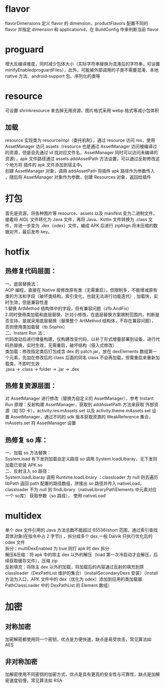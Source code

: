 # flavor
flavorDimensions 定义 flavor 的 dimension，productFlavors 配置不同的 flavor 并指定 dimension 和 applicationid，在 BuildConfig 中来判断当前 flavor
# proguard
增大反编译难度，同时减少包体大小（实际字符串替换为混淆后的字符串，可设置 minifyEnabledproguardFiles），此外，可能被外部调用的子类不需要混淆、本地 native 方法、android-support 包、序列化的类等
# resource
可设置 shrinkresource 来去掉无用资源、图片格式采用 webp 格式等减小包体积
## 加载
resource 实现类为 resourceimpl（委托机制），通过 resource 访问 res，使用 AssetManager 访问 assets（resource 也是通过 AssetManager 访问被编译过的资源，但是会先通过 id 找对应文件名，AssetManager 同时可以访问未编译的资源），apk 文件路径通过 assets.addAssetPath 方法设置，可以通过反射修改这个地方将 插件的 apk 文件添加到宿主中。  
创建 AssetManager 对象，调用 addAssetPath 将插件 apk 路径作为参数传入 ，随后将 AssetManager  对象作为参数，创建 Resources 对象，返回给插件
# 打包
首先是资源，将各种图片等 resource、assets 以及 manifest 变为二进制文件，接着将 AIDL 文件转化为 Java 文件，再将 Java、Kotlin 文件转换为 .class 文件，并进一步变为 .dex（odex）文件，编成 APK 后进行 zipAlign 将未压缩的数据对齐，最后发布 key。
# hotfix
## 热修复代码层面：  
一、底层替换法：  
AOP 编程，直接在 Native 层修改原有类（无需重启），但限制多，不能增减原有类的方法和字段（破坏类结构，索引变化，也就无法进行功能迭代）, 加载快，实时生效，但是兼容性差  
1.替换 ArtMethod 结构体中的字段，但有兼容问题（zfb.AndFix）  
2.同时使用类加载和底层替换，针对小修改，在底层替换方案限制范围内，判断是否支持，是就采用底层替换（替换整个 ArtMethod 结构体，不存在兼容问题），否则使用类加载替（tb.Sophix）  
二、Instant Run 法：  
代码改动后进行增量构建，仅构建改变代码，以补丁形式增量部署到设备，进行代码热替换，实时生效，无需重启，破坏结构（侵入式修改）  
类加载：修改指定类后打包成含 dex 的 patch.jar，放在 dexElements 数组第一个元素，先加在修改后的 class 后面的同名 class 不会再加载，但需重启来重新加载类，不即时生效  
.java -> .class -> folder -> .jar -> .dex
## 热修复资源层面：
对 AssetManager 进行修改（替换为自定义的 AssetManager），参考 Instant Run 原理：反射构建 AssetManager，获取到 addAssetPath 方法来获取 外部资源（如 SD 卡），activity.res.mAssets.set 以及 activity.theme.mAssets.set 设置 AssetManager，通过不同的 sdk 版本获取资源的 WeakReference 集合， mAssets.set 将 AssetManager 设置
## 热修复 so 库：
一、加载 so 方法替换：  
System.load 有下发则加载自定义路径 so 调用 System.loadLibaray，无下发则加载已安装 APK.so  
二、反射注入 so 路径：  
System.loadLibaray 调用 Runtime.loadLibrary ：classloader 为 null 则去遍历 libPath 返回 path 配置的路径数组，拼接出 so 路径并传入 nativeLoad，classloader 不为 null 则 findLibrary（nativeLibraryPathElements 中元素对应一个 so库） 获取参数（so 路径）， 使用 nativeLoad
# multidex
单个 dex 文件引用的 Java 方法总数不能超过 65536(short 范围，通过索引查找具体对象(在指令中占 2 字节)) ，拆分成多个 dex,一般 Dalvik 只执行优化后的 odex 文件  
拆分：multiDexEnabled 为 true 则打 apk 时 dex 拆分  
解压&压缩：将 apk 中的除主 dex 以外的解压（load 第一次冷启动才会解压，后续获取缓存文件），压缩 zip  
反射填充：将除主 dex 以外的加载，将加载后的内容通过反射的填充到原 classloader（DexPathList 维护的集合）（installSecondaryDexs 安装）（install 方法为入口，APK 文件中的 dex（优化为 odex）添加到应用的类加载器 PathClassLoader 中的 DexPathList 的 Element 数组）
# 加密
## 对称加密
加密解密都使用同一个密钥，优点是方便快速，缺点是易受攻击，常见算法如 AES
## 非对称加密
加解密使用不同密钥的加密方式，优点是具有更高的安全性与可靠性，缺点是加解密速度较慢，常见算法如 RSA 
